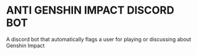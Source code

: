 # ANTI GENSHIN IMPACT DISCORD BOT
A discord bot that automatically flags a user for playing or discussing about Genshin Impact
